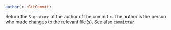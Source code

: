 ```julia
author(c::GitCommit)
```

Return the `Signature` of the author of the commit `c`. The author is the person who made changes to the relevant file(s). See also [`committer`](@ref).
